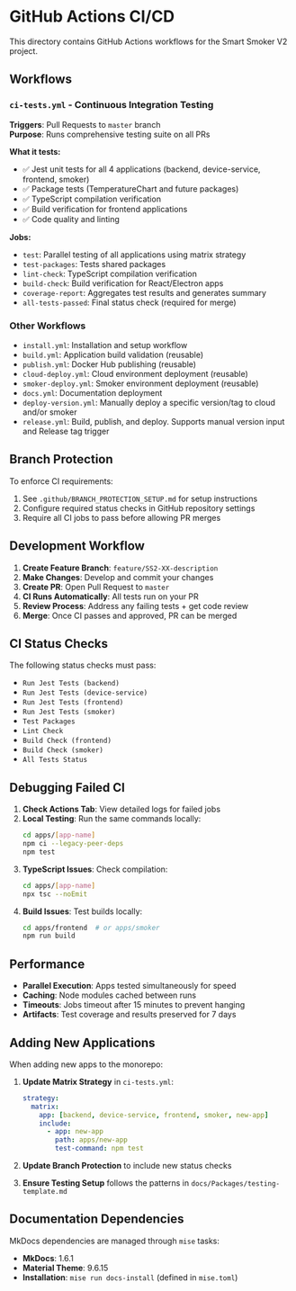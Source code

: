 # GitHub Actions CI/CD

This directory contains GitHub Actions workflows for the Smart Smoker V2 project.

## Workflows

### `ci-tests.yml` - Continuous Integration Testing
**Triggers**: Pull Requests to `master` branch  
**Purpose**: Runs comprehensive testing suite on all PRs

**What it tests:**
- ✅ Jest unit tests for all 4 applications (backend, device-service, frontend, smoker)
- ✅ Package tests (TemperatureChart and future packages)
- ✅ TypeScript compilation verification
- ✅ Build verification for frontend applications
- ✅ Code quality and linting

**Jobs:**
- `test`: Parallel testing of all applications using matrix strategy
- `test-packages`: Tests shared packages
- `lint-check`: TypeScript compilation verification
- `build-check`: Build verification for React/Electron apps
- `coverage-report`: Aggregates test results and generates summary
- `all-tests-passed`: Final status check (required for merge)

### Other Workflows
- `install.yml`: Installation and setup workflow
- `build.yml`: Application build validation (reusable)
- `publish.yml`: Docker Hub publishing (reusable)
- `cloud-deploy.yml`: Cloud environment deployment (reusable)
- `smoker-deploy.yml`: Smoker environment deployment (reusable)  
- `docs.yml`: Documentation deployment
- `deploy-version.yml`: Manually deploy a specific version/tag to cloud and/or smoker
- `release.yml`: Build, publish, and deploy. Supports manual version input and Release tag trigger

## Branch Protection

To enforce CI requirements:
1. See `.github/BRANCH_PROTECTION_SETUP.md` for setup instructions
2. Configure required status checks in GitHub repository settings
3. Require all CI jobs to pass before allowing PR merges

## Development Workflow

1. **Create Feature Branch**: `feature/SS2-XX-description`
2. **Make Changes**: Develop and commit your changes
3. **Create PR**: Open Pull Request to `master`
4. **CI Runs Automatically**: All tests run on your PR
5. **Review Process**: Address any failing tests + get code review
6. **Merge**: Once CI passes and approved, PR can be merged

## CI Status Checks

The following status checks must pass:
- `Run Jest Tests (backend)`
- `Run Jest Tests (device-service)`
- `Run Jest Tests (frontend)`
- `Run Jest Tests (smoker)`
- `Test Packages`
- `Lint Check`
- `Build Check (frontend)`
- `Build Check (smoker)`
- `All Tests Status`

## Debugging Failed CI

1. **Check Actions Tab**: View detailed logs for failed jobs
2. **Local Testing**: Run the same commands locally:
   ```bash
   cd apps/[app-name]
   npm ci --legacy-peer-deps
   npm test
   ```
3. **TypeScript Issues**: Check compilation:
   ```bash
   cd apps/[app-name]
   npx tsc --noEmit
   ```
4. **Build Issues**: Test builds locally:
   ```bash
   cd apps/frontend  # or apps/smoker
   npm run build
   ```

## Performance

- **Parallel Execution**: Apps tested simultaneously for speed
- **Caching**: Node modules cached between runs
- **Timeouts**: Jobs timeout after 15 minutes to prevent hanging
- **Artifacts**: Test coverage and results preserved for 7 days

## Adding New Applications

When adding new apps to the monorepo:

1. **Update Matrix Strategy** in `ci-tests.yml`:
   ```yaml
   strategy:
     matrix:
       app: [backend, device-service, frontend, smoker, new-app]
       include:
         - app: new-app
           path: apps/new-app
           test-command: npm test
   ```

2. **Update Branch Protection** to include new status checks

3. **Ensure Testing Setup** follows the patterns in `docs/Packages/testing-template.md`

## Documentation Dependencies

MkDocs dependencies are managed through `mise` tasks:
- **MkDocs**: 1.6.1
- **Material Theme**: 9.6.15
- **Installation**: `mise run docs-install` (defined in `mise.toml`)

